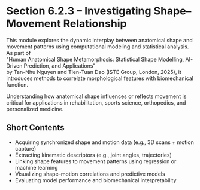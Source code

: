 # Section 6.2.3 – Investigating Shape–Movement Relationship

This module explores the dynamic interplay between anatomical shape and movement patterns using computational modeling and statistical analysis. As part of  
"Human Anatomical Shape Metamorphosis: Statistical Shape Modelling, AI-Driven Prediction, and Applications"  
by Tan-Nhu Nguyen and Tien-Tuan Dao (ISTE Group, London, 2025), it introduces methods to correlate morphological features with biomechanical function.

Understanding how anatomical shape influences or reflects movement is critical for applications in rehabilitation, sports science, orthopedics, and personalized medicine.

## Short Contents

- Acquiring synchronized shape and motion data (e.g., 3D scans + motion capture)  
- Extracting kinematic descriptors (e.g., joint angles, trajectories)  
- Linking shape features to movement patterns using regression or machine learning  
- Visualizing shape–motion correlations and predictive models  
- Evaluating model performance and biomechanical interpretability